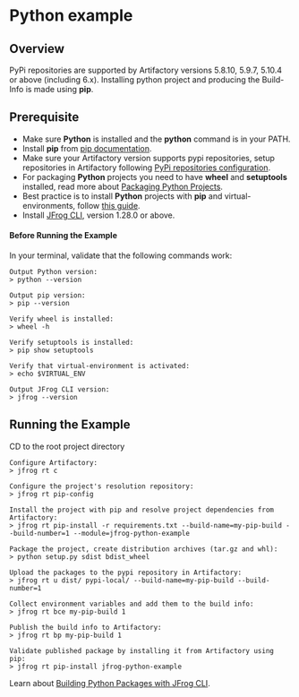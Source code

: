 # Python example

## Overview
PyPi repositories are supported by Artifactory versions 5.8.10, 5.9.7, 5.10.4 or above (including 6.x).
Installing python project and producing the Build-Info is made using **pip**.

## Prerequisite
* Make sure **Python** is installed and the **python** command is in your PATH.
* Install **pip** from [pip documentation](https://pip.pypa.io/en/stable/installing/).
* Make sure your Artifactory version supports pypi repositories, setup repositories in Artifactory following [PyPi repositories configuration](https://www.jfrog.com/confluence/display/RTF/PyPI+Repositories#PyPIRepositories-Configuration).
* For packaging **Python** projects you need to have **wheel** and **setuptools** installed, read more about [Packaging Python Projects](https://packaging.python.org/tutorials/packaging-projects/).
* Best practice is to install **Python** projects with **pip** and virtual-environments, follow [this guide](https://packaging.python.org/guides/installing-using-pip-and-virtual-environments/).
* Install [JFrog CLI](https://jfrog.com/getcli/), version 1.28.0 or above.

#### Before Running the Example
In your terminal, validate that the following commands work:
```console
Output Python version:
> python --version

Output pip version:
> pip --version

Verify wheel is installed:
> wheel -h

Verify setuptools is installed:
> pip show setuptools

Verify that virtual-environment is activated:
> echo $VIRTUAL_ENV

Output JFrog CLI version:
> jfrog --version
```

## Running the Example
CD to the root project directory

```console
Configure Artifactory:
> jfrog rt c

Configure the project's resolution repository:
> jfrog rt pip-config

Install the project with pip and resolve project dependencies from Artifactory:
> jfrog rt pip-install -r requirements.txt --build-name=my-pip-build --build-number=1 --module=jfrog-python-example

Package the project, create distribution archives (tar.gz and whl):
> python setup.py sdist bdist_wheel

Upload the packages to the pypi repository in Artifactory:
> jfrog rt u dist/ pypi-local/ --build-name=my-pip-build --build-number=1

Collect environment variables and add them to the build info:
> jfrog rt bce my-pip-build 1

Publish the build info to Artifactory:
> jfrog rt bp my-pip-build 1

Validate published package by installing it from Artifactory using pip:
> jfrog rt pip-install jfrog-python-example
```

Learn about [Building Python Packages with JFrog CLI](https://www.jfrog.com/confluence/display/CLI/CLI+for+JFrog+Artifactory#CLIforJFrogArtifactory-BuildingPythonPackages).